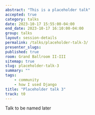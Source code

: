 ```yaml
---
abstract: "This is a placeholder talk"
accepted: true
category: talks
date: 2023-10-17 15:55:00-04:00
end_date: 2023-10-17 16:10:00-04:00
group: talks
layout: session-details
permalink: /talks/placeholder-talk-3/
presenter_slugs:
published: true
room: Grand Ballroom II-III
sitemap: true
slug: placeholder-talk-3
summary: ""
tags:
    - community
    - how I used Django
title: "Placeholder talk 3"
track: t0
---
```


Talk to be named later
